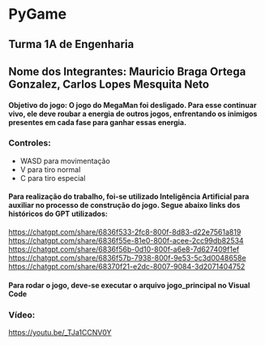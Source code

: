 # PyGame
## Turma 1A de Engenharia
## Nome dos Integrantes: Mauricio Braga Ortega Gonzalez, Carlos Lopes Mesquita Neto 
#### Objetivo do jogo: O jogo do MegaMan foi desligado. Para esse continuar vivo, ele deve roubar a energia de outros jogos, enfrentando os inimigos presentes em cada fase para ganhar essas energia.
### Controles: 
* WASD para movimentação 
* V para tiro normal 
* C para tiro especial

#### Para realização do trabalho, foi-se utilizado Inteligência Artificial para auxiliar no processo de construção do jogo. Segue abaixo links dos históricos do GPT utilizados: 
https://chatgpt.com/share/6836f533-2fc8-800f-8d83-d22e7561a819
https://chatgpt.com/share/6836f55e-81e0-800f-acee-2cc99db82534
https://chatgpt.com/share/6836f56b-0d10-800f-a6e8-7d627409f1ef
https://chatgpt.com/share/6836f57b-7938-800f-9e53-5c3d0048658e
https://chatgpt.com/share/68370f21-e2dc-8007-9084-3d2071404752

#### Para rodar o jogo, deve-se executar o arquivo jogo_principal no Visual Code

### Vídeo:
https://youtu.be/_TJa1CCNV0Y
 





